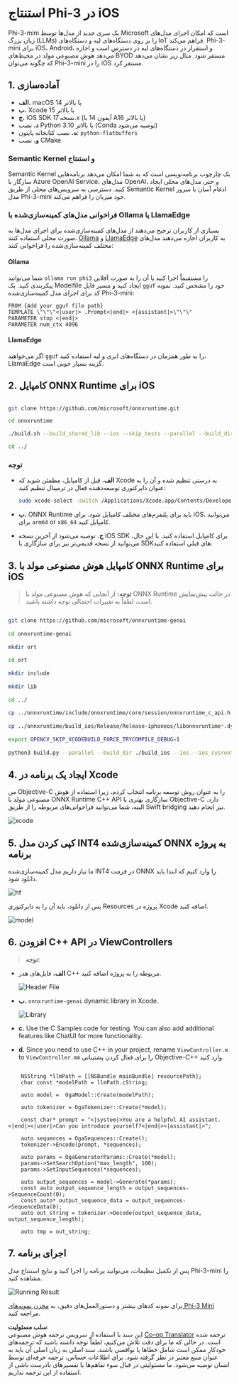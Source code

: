 <!--
CO_OP_TRANSLATOR_METADATA:
{
  "original_hash": "82af197df38d25346a98f1f0e84d1698",
  "translation_date": "2025-03-27T07:15:22+00:00",
  "source_file": "md\\01.Introduction\\03\\iOS_Inference.md",
  "language_code": "fa"
}
-->
# **استنتاج Phi-3 در iOS**

Phi-3-mini یک سری جدید از مدل‌ها توسط Microsoft است که امکان اجرای مدل‌های زبان بزرگ (LLMs) را بر روی دستگاه‌های لبه و دستگاه‌های IoT فراهم می‌کند. Phi-3-mini برای iOS، Android، و استقرار در دستگاه‌های لبه در دسترس است و اجازه می‌دهد هوش مصنوعی مولد در محیط‌های BYOD مستقر شود. مثال زیر نشان می‌دهد که چگونه می‌توان Phi-3-mini را در iOS مستقر کرد.

## **1. آماده‌سازی**

- **الف.** macOS 14 یا بالاتر  
- **ب.** Xcode 15 یا بالاتر  
- **ج.** iOS SDK نسخه 17.x (آیفون 14 با A16 یا بالاتر)  
- **د.** نصب Python 3.10 یا بالاتر (Conda توصیه می‌شود)  
- **ه.** نصب کتابخانه پایتون: `python-flatbuffers`  
- **و.** نصب CMake  

### Semantic Kernel و استنتاج

Semantic Kernel یک چارچوب برنامه‌نویسی است که به شما امکان می‌دهد برنامه‌هایی سازگار با Azure OpenAI Service، مدل‌های OpenAI، و حتی مدل‌های محلی ایجاد کنید. دسترسی به سرویس‌های محلی از طریق Semantic Kernel ادغام آسان با سرور مدل Phi-3-mini خود میزبان را فراهم می‌کند.

### فراخوانی مدل‌های کمینه‌سازی‌شده با Ollama یا LlamaEdge

بسیاری از کاربران ترجیح می‌دهند از مدل‌های کمینه‌سازی‌شده برای اجرای مدل‌ها به صورت محلی استفاده کنند. [Ollama](https://ollama.com) و [LlamaEdge](https://llamaedge.com) به کاربران اجازه می‌دهند مدل‌های مختلف کمینه‌سازی‌شده را فراخوانی کنند:

#### **Ollama**

شما می‌توانید `ollama run phi3` را مستقیماً اجرا کنید یا آن را به صورت آفلاین پیکربندی کنید. یک Modelfile ایجاد کنید و مسیر فایل `gguf` خود را مشخص کنید. نمونه کد برای اجرای مدل کمینه‌سازی‌شده Phi-3-mini:

```gguf
FROM {Add your gguf file path}
TEMPLATE \"\"\"<|user|> .Prompt<|end|> <|assistant|>\"\"\"
PARAMETER stop <|end|>
PARAMETER num_ctx 4096
```

#### **LlamaEdge**

اگر می‌خواهید `gguf` را به طور همزمان در دستگاه‌های ابری و لبه استفاده کنید، LlamaEdge گزینه بسیار خوبی است.

## **2. کامپایل ONNX Runtime برای iOS**

```bash

git clone https://github.com/microsoft/onnxruntime.git

cd onnxruntime

./build.sh --build_shared_lib --ios --skip_tests --parallel --build_dir ./build_ios --ios --apple_sysroot iphoneos --osx_arch arm64 --apple_deploy_target 17.5 --cmake_generator Xcode --config Release

cd ../

```

### **توجه**

- **الف.** قبل از کامپایل، مطمئن شوید که Xcode به درستی تنظیم شده و آن را به عنوان دایرکتوری توسعه‌دهنده فعال در ترمینال تنظیم کنید:

    ```bash
    sudo xcode-select -switch /Applications/Xcode.app/Contents/Developer
    ```

- **ب.** ONNX Runtime باید برای پلتفرم‌های مختلف کامپایل شود. برای iOS، می‌توانید برای `arm64` or `x86_64` کامپایل کنید.

- **ج.** توصیه می‌شود از آخرین نسخه iOS SDK برای کامپایل استفاده کنید. با این حال، می‌توانید از نسخه قدیمی‌تر نیز برای سازگاری با SDK‌های قبلی استفاده کنید.

## **3. کامپایل هوش مصنوعی مولد با ONNX Runtime برای iOS**

> **توجه:** از آنجایی که هوش مصنوعی مولد با ONNX Runtime در حالت پیش‌نمایش است، لطفاً به تغییرات احتمالی توجه داشته باشید.

```bash

git clone https://github.com/microsoft/onnxruntime-genai
 
cd onnxruntime-genai
 
mkdir ort
 
cd ort
 
mkdir include
 
mkdir lib
 
cd ../
 
cp ../onnxruntime/include/onnxruntime/core/session/onnxruntime_c_api.h ort/include
 
cp ../onnxruntime/build_ios/Release/Release-iphoneos/libonnxruntime*.dylib* ort/lib
 
export OPENCV_SKIP_XCODEBUILD_FORCE_TRYCOMPILE_DEBUG=1
 
python3 build.py --parallel --build_dir ./build_ios --ios --ios_sysroot iphoneos --ios_arch arm64 --ios_deployment_target 17.5 --cmake_generator Xcode --cmake_extra_defines CMAKE_XCODE_ATTRIBUTE_CODE_SIGNING_ALLOWED=NO

```

## **4. ایجاد یک برنامه در Xcode**

من Objective-C را به عنوان روش توسعه برنامه انتخاب کردم، زیرا استفاده از هوش مصنوعی مولد با ONNX Runtime C++ API سازگاری بهتری با Objective-C دارد. البته، شما می‌توانید فراخوانی‌های مربوطه را از طریق Swift bridging نیز انجام دهید.

![xcode](../../../../../translated_images/xcode.6c67033ca85b703e80cc51ecaa681fbcb6ac63cc0c256705ac97bc9ca039c235.fa.png)

## **5. کپی کردن مدل INT4 کمینه‌سازی‌شده ONNX به پروژه برنامه**

ما نیاز داریم مدل کمینه‌سازی‌شده INT4 در فرمت ONNX را وارد کنیم که ابتدا باید دانلود شود.

![hf](../../../../../translated_images/hf.b99941885c6561bb3bcc0155d409e713db6d47b4252fb6991a08ffeefc0170ec.fa.png)

پس از دانلود، باید آن را به دایرکتوری Resources پروژه در Xcode اضافه کنید.

![model](../../../../../translated_images/model.f0cb932ac2c7648211fbe5341ee1aa42b77cb7f956b6d9b084afb8fbf52927c7.fa.png)

## **6. افزودن C++ API در ViewControllers**

> **توجه:**

- **الف.** فایل‌های هدر C++ مربوطه را به پروژه اضافه کنید.

  ![Header File](../../../../../translated_images/head.2504a93b0be166afde6729fb193ebd14c5acb00a0bb6de1939b8a175b1f630fb.fa.png)

- **ب.** `onnxruntime-genai` dynamic library in Xcode.

  ![Library](../../../../../translated_images/lib.86e12a925eb07e4e71a1466fa4f3ad27097e08505d25d34e98c33005d69b6f23.fa.png)

- **c.** Use the C Samples code for testing. You can also add additional features like ChatUI for more functionality.

- **d.** Since you need to use C++ in your project, rename `ViewController.m` to `ViewController.mm` را برای فعال کردن پشتیبانی Objective-C++ وارد کنید.

```objc

    NSString *llmPath = [[NSBundle mainBundle] resourcePath];
    char const *modelPath = llmPath.cString;

    auto model =  OgaModel::Create(modelPath);

    auto tokenizer = OgaTokenizer::Create(*model);

    const char* prompt = "<|system|>You are a helpful AI assistant.<|end|><|user|>Can you introduce yourself?<|end|><|assistant|>";

    auto sequences = OgaSequences::Create();
    tokenizer->Encode(prompt, *sequences);

    auto params = OgaGeneratorParams::Create(*model);
    params->SetSearchOption("max_length", 100);
    params->SetInputSequences(*sequences);

    auto output_sequences = model->Generate(*params);
    const auto output_sequence_length = output_sequences->SequenceCount(0);
    const auto* output_sequence_data = output_sequences->SequenceData(0);
    auto out_string = tokenizer->Decode(output_sequence_data, output_sequence_length);
    
    auto tmp = out_string;

```

## **7. اجرای برنامه**

پس از تکمیل تنظیمات، می‌توانید برنامه را اجرا کنید و نتایج استنتاج مدل Phi-3-mini را مشاهده کنید.

![Running Result](../../../../../translated_images/result.7ebd1fe614f809d776c46475275ec72e4ab898c4ec53ae62b29315c064ca6839.fa.jpg)

برای نمونه کدهای بیشتر و دستورالعمل‌های دقیق، به [مخزن نمونه‌های Phi-3 Mini](https://github.com/Azure-Samples/Phi-3MiniSamples/tree/main/ios) مراجعه کنید.

**سلب مسئولیت**:  
این سند با استفاده از سرویس ترجمه هوش مصنوعی [Co-op Translator](https://github.com/Azure/co-op-translator) ترجمه شده است. در حالی که ما برای دقت تلاش می‌کنیم، لطفاً توجه داشته باشید که ترجمه‌های خودکار ممکن است شامل خطاها یا نواقصی باشند. سند اصلی به زبان اصلی آن باید به عنوان منبع معتبر در نظر گرفته شود. برای اطلاعات حساس، ترجمه حرفه‌ای توسط انسان توصیه می‌شود. ما مسئولیتی در قبال سوء تفاهم‌ها یا تفسیرهای نادرست ناشی از استفاده از این ترجمه نداریم.